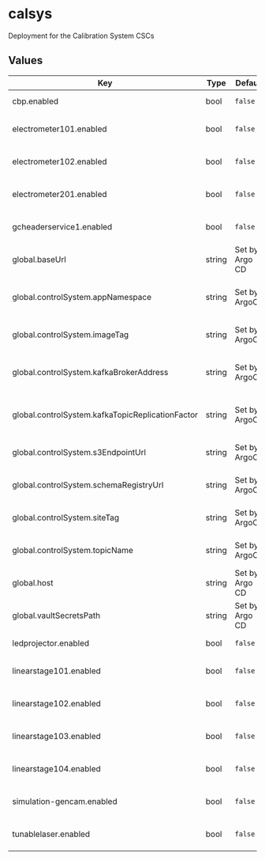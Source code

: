 # calsys

Deployment for the Calibration System CSCs

## Values

| Key | Type | Default | Description |
|-----|------|---------|-------------|
| cbp.enabled | bool | `false` | Enable the CBP:0 CSC |
| electrometer101.enabled | bool | `false` | Enable the Electrometer:101 CSC |
| electrometer102.enabled | bool | `false` | Enable the Electrometer:102 CSC |
| electrometer201.enabled | bool | `false` | Enable the Electrometer:201 CSC |
| gcheaderservice1.enabled | bool | `false` | Enable the GCHeaderService:1 CSC |
| global.baseUrl | string | Set by Argo CD | Base URL for the environment |
| global.controlSystem.appNamespace | string | Set by ArgoCD | Application namespace for the control system deployment |
| global.controlSystem.imageTag | string | Set by ArgoCD | Image tag for the control system deployment |
| global.controlSystem.kafkaBrokerAddress | string | Set by ArgoCD | Kafka broker address for the control system deployment |
| global.controlSystem.kafkaTopicReplicationFactor | string | Set by ArgoCD | Kafka topic replication factor for control system topics |
| global.controlSystem.s3EndpointUrl | string | Set by ArgoCD | S3 endpoint (LFA) for the control system deployment |
| global.controlSystem.schemaRegistryUrl | string | Set by ArgoCD | Schema registry URL for the control system deployment |
| global.controlSystem.siteTag | string | Set by ArgoCD | Site tag for the control system deployment |
| global.controlSystem.topicName | string | Set by ArgoCD | Topic name tag for the control system deployment |
| global.host | string | Set by Argo CD | Host name for ingress |
| global.vaultSecretsPath | string | Set by Argo CD | Base path for Vault secrets |
| ledprojector.enabled | bool | `false` | Enabled the LedProjector:0 CSC |
| linearstage101.enabled | bool | `false` | Enable the LinearStage:101 CSC |
| linearstage102.enabled | bool | `false` | Enable the LinearStage:102 CSC |
| linearstage103.enabled | bool | `false` | Enable the LinearStage:103 CSC |
| linearstage104.enabled | bool | `false` | Enable the LinearStage:104 CSC |
| simulation-gencam.enabled | bool | `false` | Enabled the GenericCamera:1 CSC |
| tunablelaser.enabled | bool | `false` | Enabled the TunableLaser:0 CSC |
